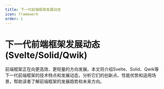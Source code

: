 ```yaml
---
title: 下一代前端框架发展动态
icon: framework
order: 1
---
```


# 下一代前端框架发展动态(Svelte/Solid/Qwik)

前端框架正在向更高效、更轻量的方向发展。本文将介绍Svelte、Solid、Qwik等下一代前端框架的技术特点和发展动态，分析它们的创新点、性能优势和适用场景，帮助读者了解前端框架的发展趋势和未来方向。
